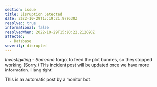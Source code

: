 ```yaml
---
section: issue
title: Disruption Detected
date: 2022-10-29T15:19:21.979630Z
resolved: true
informational: false
resolvedWhen: 2022-10-29T15:20:22.212020Z
affected:
  - Database
severity: disrupted
---
```

*Investigating* - _Someone_ forgot to feed the plot bunnies, so they stopped working! (Sorry.) This incident post will be updated once we have more information. Hang tight!

This is an automatic post by a monitor bot.
        